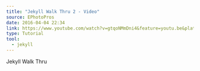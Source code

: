 ```yaml
---
title: "Jekyll Walk Thru 2 - Video"
source: EPhotoPros
date: 2016-04-04 22:34
link: https://www.youtube.com/watch?v=gtqoNMmDni4&feature=youtu.be&platform=hootsuite
type: Tutorial
tool:
  - jekyll
---
```

Jekyll Walk Thru




